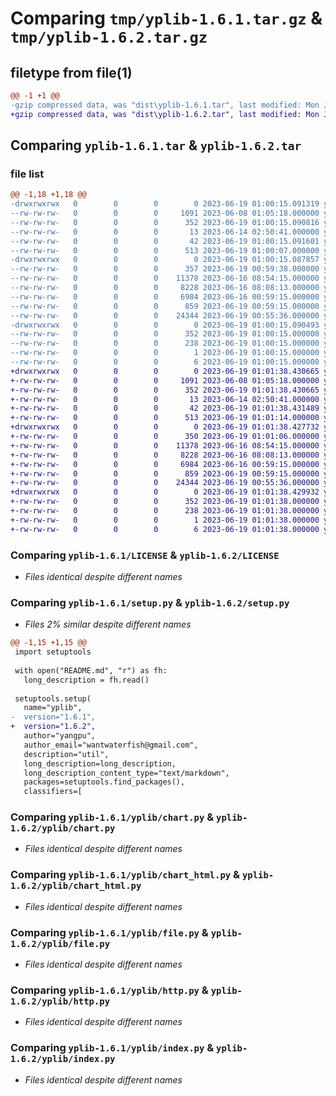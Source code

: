 # Comparing `tmp/yplib-1.6.1.tar.gz` & `tmp/yplib-1.6.2.tar.gz`

## filetype from file(1)

```diff
@@ -1 +1 @@
-gzip compressed data, was "dist\yplib-1.6.1.tar", last modified: Mon Jun 19 01:00:15 2023, max compression
+gzip compressed data, was "dist\yplib-1.6.2.tar", last modified: Mon Jun 19 01:01:38 2023, max compression
```

## Comparing `yplib-1.6.1.tar` & `yplib-1.6.2.tar`

### file list

```diff
@@ -1,18 +1,18 @@
-drwxrwxrwx   0        0        0        0 2023-06-19 01:00:15.091319 yplib-1.6.1/
--rw-rw-rw-   0        0        0     1091 2023-06-08 01:05:18.000000 yplib-1.6.1/LICENSE
--rw-rw-rw-   0        0        0      352 2023-06-19 01:00:15.090816 yplib-1.6.1/PKG-INFO
--rw-rw-rw-   0        0        0       13 2023-06-14 02:50:41.000000 yplib-1.6.1/README.md
--rw-rw-rw-   0        0        0       42 2023-06-19 01:00:15.091601 yplib-1.6.1/setup.cfg
--rw-rw-rw-   0        0        0      513 2023-06-19 01:00:07.000000 yplib-1.6.1/setup.py
-drwxrwxrwx   0        0        0        0 2023-06-19 01:00:15.087857 yplib-1.6.1/yplib/
--rw-rw-rw-   0        0        0      357 2023-06-19 00:59:38.000000 yplib-1.6.1/yplib/__init__.py
--rw-rw-rw-   0        0        0    11378 2023-06-16 08:54:15.000000 yplib-1.6.1/yplib/chart.py
--rw-rw-rw-   0        0        0     8228 2023-06-16 08:08:13.000000 yplib-1.6.1/yplib/chart_html.py
--rw-rw-rw-   0        0        0     6984 2023-06-16 00:59:15.000000 yplib-1.6.1/yplib/file.py
--rw-rw-rw-   0        0        0      859 2023-06-19 00:59:15.000000 yplib-1.6.1/yplib/http.py
--rw-rw-rw-   0        0        0    24344 2023-06-19 00:55:36.000000 yplib-1.6.1/yplib/index.py
-drwxrwxrwx   0        0        0        0 2023-06-19 01:00:15.090493 yplib-1.6.1/yplib.egg-info/
--rw-rw-rw-   0        0        0      352 2023-06-19 01:00:15.000000 yplib-1.6.1/yplib.egg-info/PKG-INFO
--rw-rw-rw-   0        0        0      238 2023-06-19 01:00:15.000000 yplib-1.6.1/yplib.egg-info/SOURCES.txt
--rw-rw-rw-   0        0        0        1 2023-06-19 01:00:15.000000 yplib-1.6.1/yplib.egg-info/dependency_links.txt
--rw-rw-rw-   0        0        0        6 2023-06-19 01:00:15.000000 yplib-1.6.1/yplib.egg-info/top_level.txt
+drwxrwxrwx   0        0        0        0 2023-06-19 01:01:38.430665 yplib-1.6.2/
+-rw-rw-rw-   0        0        0     1091 2023-06-08 01:05:18.000000 yplib-1.6.2/LICENSE
+-rw-rw-rw-   0        0        0      352 2023-06-19 01:01:38.430665 yplib-1.6.2/PKG-INFO
+-rw-rw-rw-   0        0        0       13 2023-06-14 02:50:41.000000 yplib-1.6.2/README.md
+-rw-rw-rw-   0        0        0       42 2023-06-19 01:01:38.431489 yplib-1.6.2/setup.cfg
+-rw-rw-rw-   0        0        0      513 2023-06-19 01:01:14.000000 yplib-1.6.2/setup.py
+drwxrwxrwx   0        0        0        0 2023-06-19 01:01:38.427732 yplib-1.6.2/yplib/
+-rw-rw-rw-   0        0        0      350 2023-06-19 01:01:06.000000 yplib-1.6.2/yplib/__init__.py
+-rw-rw-rw-   0        0        0    11378 2023-06-16 08:54:15.000000 yplib-1.6.2/yplib/chart.py
+-rw-rw-rw-   0        0        0     8228 2023-06-16 08:08:13.000000 yplib-1.6.2/yplib/chart_html.py
+-rw-rw-rw-   0        0        0     6984 2023-06-16 00:59:15.000000 yplib-1.6.2/yplib/file.py
+-rw-rw-rw-   0        0        0      859 2023-06-19 00:59:15.000000 yplib-1.6.2/yplib/http.py
+-rw-rw-rw-   0        0        0    24344 2023-06-19 00:55:36.000000 yplib-1.6.2/yplib/index.py
+drwxrwxrwx   0        0        0        0 2023-06-19 01:01:38.429932 yplib-1.6.2/yplib.egg-info/
+-rw-rw-rw-   0        0        0      352 2023-06-19 01:01:38.000000 yplib-1.6.2/yplib.egg-info/PKG-INFO
+-rw-rw-rw-   0        0        0      238 2023-06-19 01:01:38.000000 yplib-1.6.2/yplib.egg-info/SOURCES.txt
+-rw-rw-rw-   0        0        0        1 2023-06-19 01:01:38.000000 yplib-1.6.2/yplib.egg-info/dependency_links.txt
+-rw-rw-rw-   0        0        0        6 2023-06-19 01:01:38.000000 yplib-1.6.2/yplib.egg-info/top_level.txt
```

### Comparing `yplib-1.6.1/LICENSE` & `yplib-1.6.2/LICENSE`

 * *Files identical despite different names*

### Comparing `yplib-1.6.1/setup.py` & `yplib-1.6.2/setup.py`

 * *Files 2% similar despite different names*

```diff
@@ -1,15 +1,15 @@
 import setuptools
 
 with open("README.md", "r") as fh:
   long_description = fh.read()
 
 setuptools.setup(
   name="yplib",
-  version="1.6.1",
+  version="1.6.2",
   author="yangpu",
   author_email="wantwaterfish@gmail.com",
   description="util",
   long_description=long_description,
   long_description_content_type="text/markdown",
   packages=setuptools.find_packages(),
   classifiers=[
```

### Comparing `yplib-1.6.1/yplib/chart.py` & `yplib-1.6.2/yplib/chart.py`

 * *Files identical despite different names*

### Comparing `yplib-1.6.1/yplib/chart_html.py` & `yplib-1.6.2/yplib/chart_html.py`

 * *Files identical despite different names*

### Comparing `yplib-1.6.1/yplib/file.py` & `yplib-1.6.2/yplib/file.py`

 * *Files identical despite different names*

### Comparing `yplib-1.6.1/yplib/http.py` & `yplib-1.6.2/yplib/http.py`

 * *Files identical despite different names*

### Comparing `yplib-1.6.1/yplib/index.py` & `yplib-1.6.2/yplib/index.py`

 * *Files identical despite different names*


